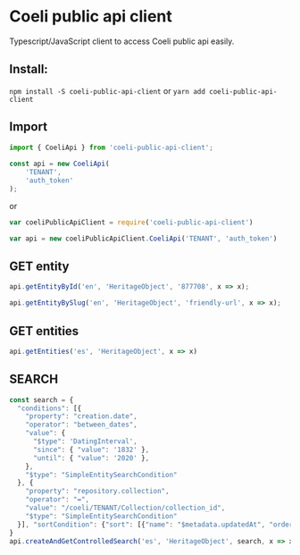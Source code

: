 # Coeli public api client
Typescript/JavaScript client to access Coeli public api easily.

## Install:
`npm install -S coeli-public-api-client`
or
`yarn add coeli-public-api-client`

## Import

```javascript
import { CoeliApi } from 'coeli-public-api-client';
 
const api = new CoeliApi(
    'TENANT',
    'auth_token'
);
 ```
or
```javascript
var coeliPublicApiClient = require('coeli-public-api-client')

var api = new coeliPublicApiClient.CoeliApi('TENANT', 'auth_token')
```


## GET entity

```javascript
api.getEntityById('en', 'HeritageObject', '877708', x => x);
```
```javascript
api.getEntityBySlug('en', 'HeritageObject', 'friendly-url', x => x);
```

## GET entities

```javascript
api.getEntities('es', 'HeritageObject', x => x)
```

## SEARCH
```javascript
const search = {
  "conditions": [{
    "property": "creation.date",
    "operator": "between_dates",
    "value": {
      "$type": 'DatingInterval',
      "since": { "value": '1832' },
      "until": { "value": '2020' },
    },
    "$type": "SimpleEntitySearchCondition"
  }, {
    "property": "repository.collection",
    "operator": "=",
    "value": "/coeli/TENANT/Collection/collection_id",
    "$type": "SimpleEntitySearchCondition"
  }], "sortCondition": {"sort": [{"name": "$metadata.updatedAt", "order": "DESC"}], "group": []}
}
api.createAndGetControlledSearch('es', 'HeritageObject', search, x => x)
```

